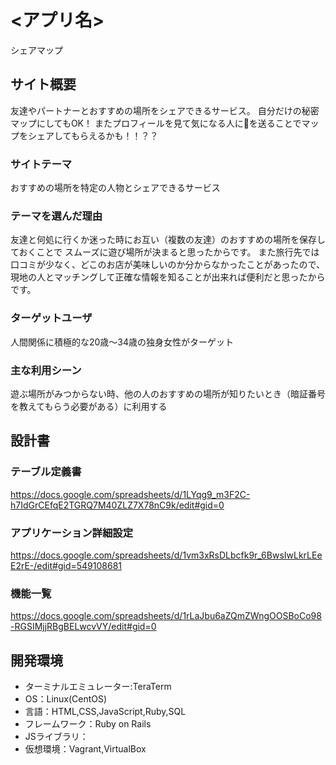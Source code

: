 # <アプリ名>
シェアマップ

## サイト概要
 友達やパートナーとおすすめの場所をシェアできるサービス。
自分だけの秘密マップにしてもOK！
またプロフィールを見て気になる人に💛を送ることでマップをシェアしてもらえるかも！！？？

### サイトテーマ
 おすすめの場所を特定の人物とシェアできるサービス

### テーマを選んだ理由
 友達と何処に行くか迷った時にお互い（複数の友達）のおすすめの場所を保存しておくことで
スムーズに遊び場所が決まると思ったからです。
  また旅行先では口コミが少なく、どこのお店が美味しいのか分からなかったことがあったので、
 現地の人とマッチングして正確な情報を知ることが出来れば便利だと思ったからです。

### ターゲットユーザ
 人間関係に積極的な20歳～34歳の独身女性がターゲット

### 主な利用シーン
 遊ぶ場所がみつからない時、他の人のおすすめの場所が知りたいとき（暗証番号を教えてもらう必要がある）に利用する

## 設計書

### テーブル定義書
https://docs.google.com/spreadsheets/d/1LYqg9_m3F2C-h7IdGrCEfqE2TGRQ7M40ZLZ7X78nC9k/edit#gid=0

### アプリケーション詳細設定
https://docs.google.com/spreadsheets/d/1vm3xRsDLbcfk9r_6BwsIwLkrLEeE2rE-/edit#gid=549108681

### 機能一覧
https://docs.google.com/spreadsheets/d/1rLaJbu6aZQmZWngOOSBoCo98-RGSIMjjRBgBELwcvVY/edit#gid=0

## 開発環境
- ターミナルエミュレーター:TeraTerm
- OS：Linux(CentOS)
- 言語：HTML,CSS,JavaScript,Ruby,SQL
- フレームワーク：Ruby on Rails
- JSライブラリ：
- 仮想環境：Vagrant,VirtualBox